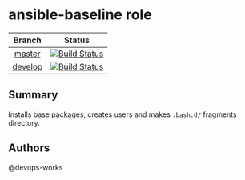 # ansible-baseline role

| Branch        | Status          |
| :-----------: | :-------------: |
| [master](https://github.com/devops-works/ansible-baseline) | [![Build Status](https://travis-ci.org/devops-works/ansible-baseline.svg?branch=master)](https://travis-ci.org/devops-works/ansible-baseline) |
| [develop](https://github.com/devops-works/ansible-baseline/tree/devel) | [![Build Status](https://travis-ci.org/devops-works/ansible-baseline.svg?branch=develop)](https://travis-ci.org/devops-works/ansible-baseline) |


## Summary

Installs base packages, creates users and makes `.bash.d/` fragments directory.

## Authors

@devops-works

